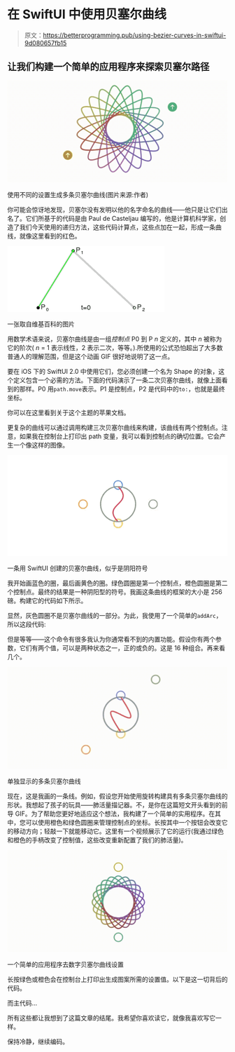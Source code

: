 # 在 SwiftUI 中使用贝塞尔曲线

> 原文：<https://betterprogramming.pub/using-bezier-curves-in-swiftui-9d080657fb15>

## 让我们构建一个简单的应用程序来探索贝塞尔路径

![](img/3948f29c3234aa203b2756b2375c11f0.png)

使用不同的设置生成多条贝塞尔曲线(图片来源:作者)

你可能会惊讶地发现，贝塞尔没有发明以他的名字命名的曲线——他只是让它们出名了。它们所基于的代码是由 Paul de Casteljau 编写的，他是计算机科学家，创造了我们今天使用的递归方法，这些代码计算点，这些点加在一起，形成一条曲线，就像这里看到的红色。

![](img/c4916c70d023ec5ff976d6e4d3b30920.png)

一张取自维基百科的图片

用数学术语来说，贝塞尔曲线是由一组*控制点* P0 到 P *n* 定义的，其中 *n* 被称为它的阶次( *n* = 1 表示线性，2 表示二次，等等。).所使用的公式恐怕超出了大多数普通人的理解范围，但是这个动画 GIF 很好地说明了这一点。

要在 iOS 下的 SwiftUI 2.0 中使用它们，您必须创建一个名为 Shape 的对象，这个定义包含一个必需的方法。下面的代码演示了一条二次贝塞尔曲线，就像上面看到的那样。P0 用`path.move`表示。P1 是控制点，P2 是代码中的`to:`，也就是最终坐标。

你可以在这里看到关于这个主题的苹果文档。

更复杂的曲线可以通过调用构建三次贝塞尔曲线来构建，该曲线有两个控制点。注意，如果我在控制台上打印出 path 变量，我可以看到控制点的确切位置。它会产生一个像这样的图像。

![](img/6702581cb8b5a6006596dce091c86f91.png)

一条用 SwiftUI 创建的贝塞尔曲线，似乎是阴阳符号

我开始画蓝色的圈，最后画黄色的圈。绿色圆圈是第一个控制点，橙色圆圈是第二个控制点。最终的结果是一种阴阳型的符号。我画这条曲线的框架的大小是 256 磅。构建它的代码如下所示。

显然，灰色圆圈不是贝塞尔曲线的一部分。为此，我使用了一个简单的`addArc`，所以这段代码:

但是等等——这个命令有很多我认为你通常看不到的内置功能。假设你有两个参数，它们有两个值，可以是两种状态之一，正的或负的。这是 16 种组合。再来看几个。

![](img/e4d395162e716cdedbde126c5646b3cb.png)

单独显示的多条贝塞尔曲线

现在，这是我画的一条线。例如，假设您开始使用旋转构建具有多条贝塞尔曲线的形状。我想起了孩子的玩具——肺活量描记器。不，是你在这篇短文开头看到的前导 GIF。为了帮助您更好地适应这个想法，我构建了一个简单的实用程序。在其中，您可以使用橙色和绿色圆圈来管理控制点的坐标。长按其中一个按钮会改变它的移动方向；轻敲一下就能移动它。这里有一个视频展示了它的运行(我通过绿色和橙色的手柄改变了控制值，这些改变重新配置了我们的肺活量)。

![](img/52889afb8c8f99fdcace0d85b40097da.png)

一个简单的应用程序去数字贝塞尔曲线设置

长按绿色或橙色会在控制台上打印出生成图案所需的设置值。以下是这一切背后的代码。

而主代码…

所有这些都让我想到了这篇文章的结尾。我希望你喜欢读它，就像我喜欢写它一样。

保持冷静，继续编码。